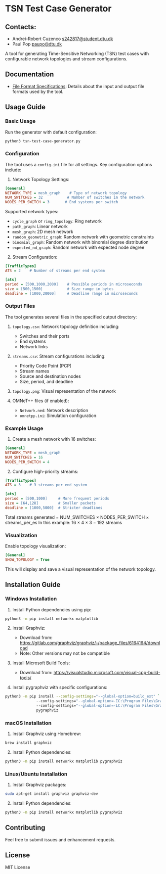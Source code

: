 # TSN Test Case Generator

## Contacts: 

- Andrei-Robert Cuzenco s242817@student.dtu.dk
- Paul Pop paupo@dtu.dk

A tool for generating Time-Sensitive Networking (TSN) test cases with configurable network topologies and stream configurations.

## Documentation

- [File Format Specifications](file_format_specs.md): Details about the input and output file formats used by the tool.

## Usage Guide

### Basic Usage

Run the generator with default configuration:
```bash
python3 tsn-test-case-generator.py
```

### Configuration

The tool uses a `config.ini` file for all settings. Key configuration options include:

1. Network Topology Settings:
```ini
[General]
NETWORK_TYPE = mesh_graph    # Type of network topology
NUM_SWITCHES = 32           # Number of switches in the network
NODES_PER_SWITCH = 3       # End systems per switch
```

Supported network types:
- `cycle_graph` or `ring_topology`: Ring network
- `path_graph`: Linear network
- `mesh_graph`: 2D mesh network
- `random_geometric_graph`: Random network with geometric constraints
- `binomial_graph`: Random network with binomial degree distribution
- `expected_nd_graph`: Random network with expected node degree

2. Stream Configuration:
```ini
[TrafficTypes]
ATS = 2    # Number of streams per end system

[ats]
period = [500,1000,2000]    # Possible periods in microseconds
size = [500,1500]           # Size range in bytes
deadline = [1000,20000]     # Deadline range in microseconds
```

### Output Files

The tool generates several files in the specified output directory:

1. `topology.csv`: Network topology definition including:
   - Switches and their ports
   - End systems
   - Network links

2. `streams.csv`: Stream configurations including:
   - Priority Code Point (PCP)
   - Stream names
   - Source and destination nodes
   - Size, period, and deadline

3. `topology.png`: Visual representation of the network

4. OMNeT++ files (if enabled):
   - `Network.ned`: Network description
   - `omnetpp.ini`: Simulation configuration

### Example Usage

1. Create a mesh network with 16 switches:
```ini
[General]
NETWORK_TYPE = mesh_graph
NUM_SWITCHES = 16
NODES_PER_SWITCH = 4
```

2. Configure high-priority streams:
```ini
[TrafficTypes]
ATS = 3    # 3 streams per end system

[ats]
period = [500,1000]     # More frequent periods
size = [64,128]         # Smaller packets
deadline = [1000,5000]  # Stricter deadlines
```

Total streams generated = NUM_SWITCHES × NODES_PER_SWITCH × streams_per_es
In this example: 16 × 4 × 3 = 192 streams

### Visualization

Enable topology visualization:
```ini
[General]
SHOW_TOPOLOGY = True
```

This will display and save a visual representation of the network topology.

## Installation Guide

### Windows Installation

1. Install Python dependencies using pip:
```bash
python3 -m pip install networkx matplotlib
```

2. Install Graphviz:
   - Download from: https://gitlab.com/graphviz/graphviz/-/package_files/6164164/download
   - Note: Other versions may not be compatible

3. Install Microsoft Build Tools:
   - Download from: https://visualstudio.microsoft.com/visual-cpp-build-tools/

4. Install pygraphviz with specific configurations:
```bash
python3 -m pip install --config-settings="--global-option=build_ext" `
              --config-settings="--global-option=-IC:\Program Files\Graphviz\include" `
              --config-settings="--global-option=-LC:\Program Files\Graphviz\lib" `
              pygraphviz
```

### macOS Installation

1. Install Graphviz using Homebrew:
```bash
brew install graphviz
```

2. Install Python dependencies:
```bash
python3 -m pip install networkx matplotlib pygraphviz
```

### Linux/Ubuntu Installation

1. Install Graphviz packages:
```bash
sudo apt-get install graphviz graphviz-dev
```

2. Install Python dependencies:
```bash
python3 -m pip install networkx matplotlib pygraphviz
```

## Contributing

Feel free to submit issues and enhancement requests.

## License

MIT License

